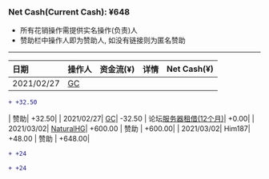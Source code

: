 ### Net Cash(Current Cash): ¥648

 <ul>
  <li>
    所有花销操作需提供实名操作(负责)人
  </li>
  <li>
  赞助栏中操作人即为赞助人, 如没有链接则为匿名赞助
  </li>
</ul>

---

|  日期      | 操作人          |  资金流(¥)   | 详情 |  Net Cash(¥) |
| :-----    | :----           | ----: |:---- |----: |
| 2021/02/27| <a href="">GC</a>|
 ~~~diff
 + +32.50
 ~~~ 
| 赞助| +32.50|
| 2021/02/27| <a href="">GC</a>| -32.50 | 论坛<a href="" alt="账单">服务器租借(12个月)</a>| +0.00|
| 2021/03/02| <a alt="这是实名赞助" href="github.com/liujiahua123123">NaturalHG</a>| +600.00 | 赞助 | +600.00|
| 2021/03/02| <a alt="这是匿名赞助" >Him187</a>| +48.00 | 赞助 | +648.00|


~~~diff
+ +24
~~~

 ~~~diff
 + +24
 ~~~ 
